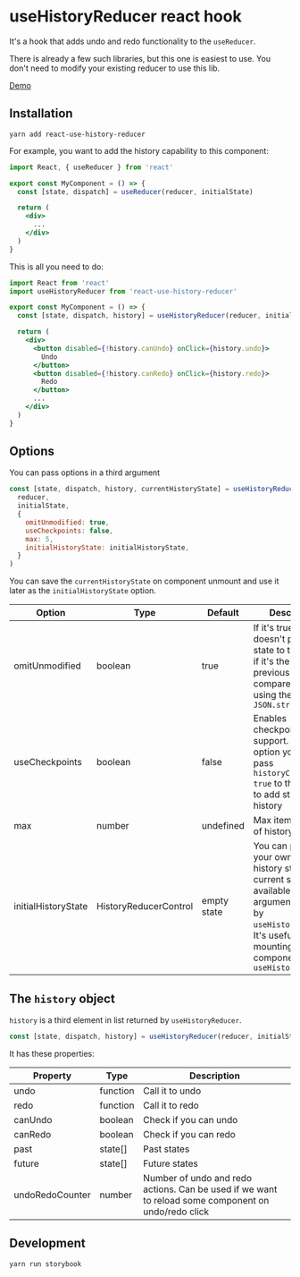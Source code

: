 # useHistoryReducer react hook

It's a hook that adds undo and redo functionality to the `useReducer`.

There is already a few such libraries, but this one is easiest to use.
You don't need to modify your existing reducer to use this lib.

[Demo](https://jakub-zawislak.github.io/react-use-history-reducer/)

## Installation

```
yarn add react-use-history-reducer
```

For example, you want to add the history capability to this component:

```jsx
import React, { useReducer } from 'react'

export const MyComponent = () => {
  const [state, dispatch] = useReducer(reducer, initialState)

  return (
    <div>
      ...
    </div>
  )
}
```

This is all you need to do:

```jsx
import React from 'react'
import useHistoryReducer from 'react-use-history-reducer'

export const MyComponent = () => {
  const [state, dispatch, history] = useHistoryReducer(reducer, initialState)

  return (
    <div>
      <button disabled={!history.canUndo} onClick={history.undo}>
        Undo
      </button>
      <button disabled={!history.canRedo} onClick={history.redo}>
        Redo
      </button>
      ...
    </div>
  )
}
```

## Options

You can pass options in a third argument

```jsx
const [state, dispatch, history, currentHistoryState] = useHistoryReducer(
  reducer,
  initialState,
  {
    omitUnmodified: true,
    useCheckpoints: false,
    max: 5,
    initialHistoryState: initialHistoryState,
  }
)
```

You can save the `currentHistoryState` on component unmount and use it later as
the `initialHistoryState` option.

| Option              | Type                  | Default     | Description                                                                                                                                                                                       |
|---------------------|-----------------------|-------------|---------------------------------------------------------------------------------------------------------------------------------------------------------------------------------------------------|
| omitUnmodified      | boolean               | true        | If it's true, it doesn't push a new state to the history, if it's the same as a previous one. It compares states using the `JSON.stringify`                                                       |
| useCheckpoints      | boolean               | false       | Enables checkpoints support. With this option you have to pass `historyCheckpoint: true` to the action to add state to history                                                                    |
| max                 | number                | undefined   | Max items length of history                                                                                                                                                                       |
| initialHistoryState | HistoryReducerControl | empty state | You can pass here your own initial history state. The current state is available in forth argument returned by `useHistoryReducer`. It's useful on re-mounting component with `useHistoryReducer` |

## The `history` object

`history` is a third element in list returned by `useHistoryReducer`.

```jsx
const [state, dispatch, history] = useHistoryReducer(reducer, initialState)
```

It has these properties:

| Property        | Type     | Description                                                                                         |
|-----------------|----------|-----------------------------------------------------------------------------------------------------|
| undo            | function | Call it to undo                                                                                     |
| redo            | function | Call it to redo                                                                                     |
| canUndo         | boolean  | Check if you can undo                                                                               |
| canRedo         | boolean  | Check if you can redo                                                                               |
| past            | state[]  | Past states                                                                                         |
| future          | state[]  | Future states                                                                                       |
| undoRedoCounter | number   | Number of undo and redo actions. Can be used if we want to reload some component on undo/redo click |

## Development

```
yarn run storybook
```
